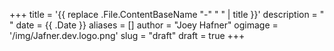 +++
title = '{{ replace .File.ContentBaseName "-" " " | title }}'
description = " "
date = {{ .Date }}
aliases = []
author = "Joey Hafner"
ogimage = '/img/Jafner.dev.logo.png'
slug = "draft"
draft = true
+++
